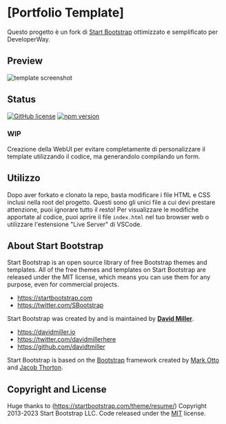 
# [Portfolio Template]

Questo progetto è un fork di [Start Bootstrap](https://github.com/StartBootstrap/startbootstrap-resume/) ottimizzato e semplificato per DeveloperWay.

## Preview

![template screenshot](https://i.ibb.co/hXLd6rj/Screenshot-2023-05-01-120815.png)

## Status

[![GitHub license](https://img.shields.io/badge/license-MIT-blue.svg)](https://raw.githubusercontent.com/StartBootstrap/startbootstrap-resume/master/LICENSE)
[![npm version](https://img.shields.io/npm/v/startbootstrap-resume.svg)](https://www.npmjs.com/package/startbootstrap-resume)
### WIP
Creazione della WebUI per evitare completamente di personalizzare il template utilizzando il codice, ma generandolo compilando un form.

## Utilizzo

Dopo aver forkato e clonato la repo, basta modificare i file HTML e CSS inclusi nella root del progetto. Questi sono gli unici file a cui devi prestare attenzione, puoi ignorare tutto il resto! Per visualizzare le modifiche apportate al codice, puoi aprire il file `index.html` nel tuo browser web o utilizzare l'estensione "Live Server" di VSCode.


## About Start Bootstrap

Start Bootstrap is an open source library of free Bootstrap themes and templates. All of the free themes and templates on Start Bootstrap are released under the MIT license, which means you can use them for any purpose, even for commercial projects.

- <https://startbootstrap.com>
- <https://twitter.com/SBootstrap>

Start Bootstrap was created by and is maintained by **[David Miller](https://davidmiller.io/)**.

- <https://davidmiller.io>
- <https://twitter.com/davidmillerhere>
- <https://github.com/davidtmiller>

Start Bootstrap is based on the [Bootstrap](https://getbootstrap.com/) framework created by [Mark Otto](https://twitter.com/mdo) and [Jacob Thorton](https://twitter.com/fat).

## Copyright and License
Huge thanks to (https://startbootstrap.com/theme/resume/)
Copyright 2013-2023 Start Bootstrap LLC. Code released under the [MIT](https://github.com/StartBootstrap/startbootstrap-resume/blob/master/LICENSE) license.
